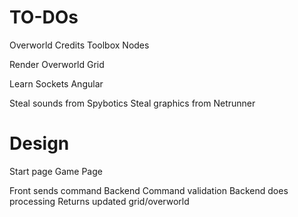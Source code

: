 # TO-DOs

Overworld
  Credits
  Toolbox
  Nodes

Render
  Overworld
  Grid

Learn
  Sockets
  Angular

Steal sounds from Spybotics
Steal graphics from Netrunner

# Design

Start page
Game Page

Front sends command
Backend Command validation
Backend does processing
Returns updated grid/overworld
